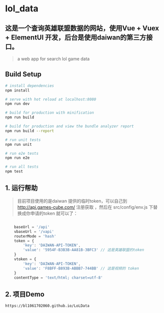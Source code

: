 # lol_data
## 这是一个查询英雄联盟数据的网站，使用Vue + Vuex + ElementUI 开发，后台是使用daiwan的第三方接口。
> a web app for search lol game data

## Build Setup

``` bash
# install dependencies
npm install

# serve with hot reload at localhost:8080
npm run dev

# build for production with minification
npm run build

# build for production and view the bundle analyzer report
npm run build --report

# run unit tests
npm run unit

# run e2e tests
npm run e2e

# run all tests
npm test
```
## 1. 运行帮助

> 目前项目使用的是daiwan 提供的临时token，可以自己到 http://api.games-cube.com/ 注册获取 ，然后在 src/config/env.js 下替换成你申请的token 就可以了：

``` javascript

    baseUrl = '/api'
    vbaseUrl = '/vapi'
    routerMode = 'hash'
    token = {
        'key': 'DAIWAN-API-TOKEN',
        'value': '5954F-B3B3B-AA81B-3BFC3' // 这是英雄联盟的token
    }
    vtoken = {
        'key': 'DAIWAN-API-TOKEN',
        'value': 'F8BFF-B893B-ABBB7-744BB' // 这是视频的 token
    }
    contentType = 'text/html; charset=utf-8'
```

## 2. 项目Demo
    https://bl1061702060.github.io/LoLData